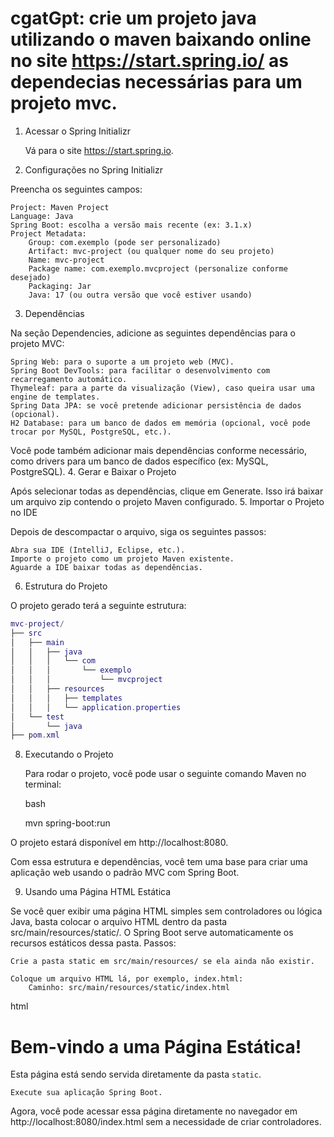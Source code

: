 # cgatGpt: crie um projeto java utilizando o maven baixando online no site https://start.spring.io/ as dependecias necessárias para um projeto mvc.

1. Acessar o Spring Initializr

    Vá para o site https://start.spring.io.

2. Configurações no Spring Initializr

Preencha os seguintes campos:

    Project: Maven Project
    Language: Java
    Spring Boot: escolha a versão mais recente (ex: 3.1.x)
    Project Metadata:
        Group: com.exemplo (pode ser personalizado)
        Artifact: mvc-project (ou qualquer nome do seu projeto)
        Name: mvc-project
        Package name: com.exemplo.mvcproject (personalize conforme desejado)
        Packaging: Jar
        Java: 17 (ou outra versão que você estiver usando)

3. Dependências

Na seção Dependencies, adicione as seguintes dependências para o projeto MVC:

    Spring Web: para o suporte a um projeto web (MVC).
    Spring Boot DevTools: para facilitar o desenvolvimento com recarregamento automático.
    Thymeleaf: para a parte da visualização (View), caso queira usar uma engine de templates.
    Spring Data JPA: se você pretende adicionar persistência de dados (opcional).
    H2 Database: para um banco de dados em memória (opcional, você pode trocar por MySQL, PostgreSQL, etc.).

Você pode também adicionar mais dependências conforme necessário, como drivers para um banco de dados específico (ex: MySQL, PostgreSQL). 4. Gerar e Baixar o Projeto

Após selecionar todas as dependências, clique em Generate. Isso irá baixar um arquivo zip contendo o projeto Maven configurado. 5. Importar o Projeto no IDE

Depois de descompactar o arquivo, siga os seguintes passos:

    Abra sua IDE (IntelliJ, Eclipse, etc.).
    Importe o projeto como um projeto Maven existente.
    Aguarde a IDE baixar todas as dependências.

6. Estrutura do Projeto

O projeto gerado terá a seguinte estrutura:

```lua
mvc-project/
├── src
│   ├── main
│   │   ├── java
│   │   │   └── com
│   │   │       └── exemplo
│   │   │           └── mvcproject
│   │   ├── resources
│   │   │   ├── templates
│   │   │   └── application.properties
│   └── test
│       └── java
├── pom.xml
```

8. Executando o Projeto

    Para rodar o projeto, você pode usar o seguinte comando Maven no terminal:

    bash

    mvn spring-boot:run

O projeto estará disponível em http://localhost:8080.

Com essa estrutura e dependências, você tem uma base para criar uma aplicação web usando o padrão MVC com Spring Boot.

9. Usando uma Página HTML Estática

Se você quer exibir uma página HTML simples sem controladores ou lógica Java, basta colocar o arquivo HTML dentro da pasta src/main/resources/static/. O Spring Boot serve automaticamente os recursos estáticos dessa pasta.
Passos:

    Crie a pasta static em src/main/resources/ se ela ainda não existir.

    Coloque um arquivo HTML lá, por exemplo, index.html:
        Caminho: src/main/resources/static/index.html

html

<!DOCTYPE html>
<html>
<head>
    <meta charset="UTF-8">
    <title>Página Estática</title>
</head>
<body>
    <h1>Bem-vindo a uma Página Estática!</h1>
    <p>Esta página está sendo servida diretamente da pasta <code>static</code>.</p>
</body>
</html>

    Execute sua aplicação Spring Boot.

Agora, você pode acessar essa página diretamente no navegador em http://localhost:8080/index.html sem a necessidade de criar controladores.
